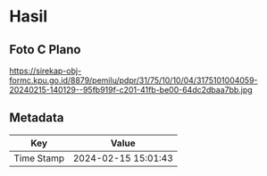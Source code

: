 # Hasil

## Foto C Plano

https://sirekap-obj-formc.kpu.go.id/8879/pemilu/pdpr/31/75/10/10/04/3175101004059-20240215-140129--95fb919f-c201-41fb-be00-64dc2dbaa7bb.jpg


## Metadata

| Key        | Value               |
| ---------- | ------------------- |
| Time Stamp | 2024-02-15 15:01:43 |



